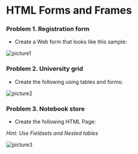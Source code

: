 HTML Forms and Frames
=====================

### Problem 1. Registration form
*	Create a Web form that looks like this sample:

![picture1](https://cloud.githubusercontent.com/assets/3619393/7003233/b2d1d68c-dc5f-11e4-8758-72d6af6d5cc0.png)

### Problem 2. University grid
*	Create the following using tables and forms:

![picture2](https://cloud.githubusercontent.com/assets/3619393/7003232/b2d14942-dc5f-11e4-9cff-abf76d3f3e14.png)

### Problem 3. Notebook store
*	Create the following HTML Page:

_Hint: Use Fieldsets and Nested tables_
	
![picture3](https://cloud.githubusercontent.com/assets/3619393/7003235/b2d26052-dc5f-11e4-88c4-de356e7fcc2f.png)
		

